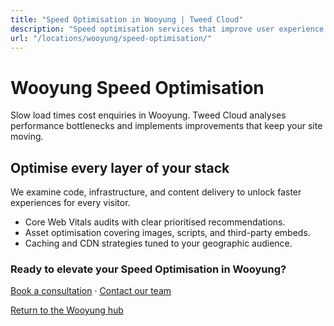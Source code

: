 ```yaml
---
title: "Speed Optimisation in Wooyung | Tweed Cloud"
description: "Speed optimisation services that improve user experience for Wooyung visitors."
url: "/locations/wooyung/speed-optimisation/"
---
```


# Wooyung Speed Optimisation

Slow load times cost enquiries in Wooyung. Tweed Cloud analyses performance bottlenecks and implements improvements that keep your site moving.

## Optimise every layer of your stack

We examine code, infrastructure, and content delivery to unlock faster experiences for every visitor.

- Core Web Vitals audits with clear prioritised recommendations.
- Asset optimisation covering images, scripts, and third-party embeds.
- Caching and CDN strategies tuned to your geographic audience.

### Ready to elevate your Speed Optimisation in Wooyung?

[Book a consultation](/consultation/) · [Contact our team](/contact/)

[Return to the Wooyung hub](/locations/wooyung/)
